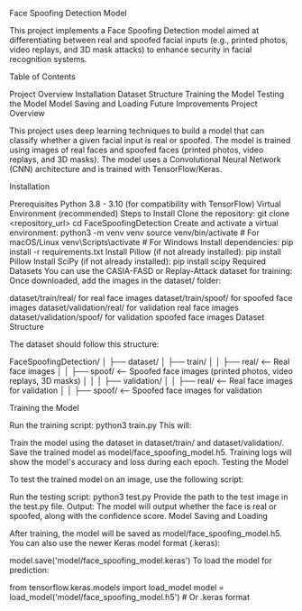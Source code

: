 Face Spoofing Detection Model

This project implements a Face Spoofing Detection model aimed at differentiating between real and spoofed facial inputs (e.g., printed photos, video replays, and 3D mask attacks) to enhance security in facial recognition systems.

Table of Contents

Project Overview
Installation
Dataset Structure
Training the Model
Testing the Model
Model Saving and Loading
Future Improvements
Project Overview

This project uses deep learning techniques to build a model that can classify whether a given facial input is real or spoofed. The model is trained using images of real faces and spoofed faces (printed photos, video replays, and 3D masks). The model uses a Convolutional Neural Network (CNN) architecture and is trained with TensorFlow/Keras.

Installation

Prerequisites
Python 3.8 - 3.10 (for compatibility with TensorFlow)
Virtual Environment (recommended)
Steps to Install
Clone the repository:
git clone <repository_url>
cd FaceSpoofingDetection
Create and activate a virtual environment:
python3 -m venv venv
source venv/bin/activate  # For macOS/Linux
venv\Scripts\activate  # For Windows
Install dependencies:
pip install -r requirements.txt
Install Pillow (if not already installed):
pip install Pillow
Install SciPy (if not already installed):
pip install scipy
Required Datasets
You can use the CASIA-FASD or Replay-Attack dataset for training:
Once downloaded, add the images in the dataset/ folder:

dataset/train/real/ for real face images
dataset/train/spoof/ for spoofed face images
dataset/validation/real/ for validation real face images
dataset/validation/spoof/ for validation spoofed face images
Dataset Structure

The dataset should follow this structure:

FaceSpoofingDetection/
│
├── dataset/
│   ├── train/
│   │   ├── real/       <-- Real face images
│   │   ├── spoof/      <-- Spoofed face images (printed photos, video replays, 3D masks)
│   │
│   ├── validation/
│   │   ├── real/       <-- Real face images for validation
│   │   ├── spoof/      <-- Spoofed face images for validation

Training the Model

Run the training script:
python3 train.py
This will:

Train the model using the dataset in dataset/train/ and dataset/validation/.
Save the trained model as model/face_spoofing_model.h5.
Training logs will show the model's accuracy and loss during each epoch.
Testing the Model

To test the trained model on an image, use the following script:

Run the testing script:
python3 test.py
Provide the path to the test image in the test.py file.
Output: The model will output whether the face is real or spoofed, along with the confidence score.
Model Saving and Loading

After training, the model will be saved as model/face_spoofing_model.h5. You can also use the newer Keras model format (.keras):

model.save('model/face_spoofing_model.keras')
To load the model for prediction:

from tensorflow.keras.models import load_model
model = load_model('model/face_spoofing_model.h5')  # Or .keras format